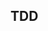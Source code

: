 <div id="title">

## TDD
</div>

<div id="body">

<include src="what/container-inParent-asPanel.md" boilerplate />
<include src="how/container-inParent-asPanel.md" boilerplate />

</div>